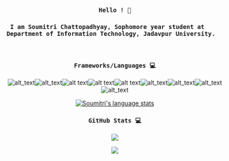 <h3 align="center"><code>Hello ! 👋<br/></code></h3> 

<p align="center"><h3><code> I am Soumitri Chattopadhyay, Sophomore year student at Department of Information Technology, Jadavpur University.</code></h3></p>

<!--
**soumitri2001/soumitri2001** is a ✨ _special_ ✨ repository because its `README.md` (this file) appears on your GitHub profile.

Here are some ideas to get you started:

- 🔭 I’m currently working on ...
- 🌱 I’m currently learning ...
- 👯 I’m looking to collaborate on ...
- 🤔 I’m looking for help with ...
- 💬 Ask me about ...
- 📫 How to reach me: ...
- 😄 Pronouns: ...
- ⚡ Fun fact: ...
-->
<br/>
<h3 align="center"><code> Frameworks/Languages 💻 </code> </h3>

  <p align="center"><img src="https://img.shields.io/badge/Java-%ef4589.svg?&amp;style=for-the-badge&amp;logo=java&amp;logoColor=black" alt="alt_text"><img src="https://img.shields.io/badge/c++%20-%2300599C.svg?&amp;style=for-the-badge&amp;logo=c%2B%2B&amp;logoColor=white" alt="alt_text"><img src="https://img.shields.io/badge/Android-%3DDC84.svg?&amp;style=for-the-badge&amp;logo=android&amp;logoColor=white" alt="alt text"><img src="https://img.shields.io/badge/python%20-%2314354C.svg?&amp;style=for-the-badge&amp;logo=python&amp;logoColor=white" alt="alt text"><img src="https://img.shields.io/badge/firebase%20-%23039BE5.svg?&amp;style=for-the-badge&amp;logo=firebase" alt="alt text"><img src="https://img.shields.io/badge/numpy-%ef4589.svg?&amp;style=for-the-badge&amp;logo=numpy&amp;logoColor=black" alt="alt_text"><img src="https://img.shields.io/badge/pytorch%20-%23013243.svg?&amp;style=for-the-badge&amp;logo=pytorch&amp;logoColor=white" alt="alt_text"><img src="https://img.shields.io/badge/sklearn%20-%23FF9900.svg?&amp;style=for-the-badge&amp;logo=sklearn&amp;logoColor=white" alt="alt_text"><img src="https://img.shields.io/badge/Tensorflow%20-%23013243.svg?&amp;style=for-the-badge&amp;logo=tensorflow&amp;logoColor=yellow" alt="alt_text"></p>
   <p align="center"><a href="https;//github.com/soumitri2001"><img src="https://github-readme-stats.vercel.app/api/top-langs/?username=soumitri2001&amp;theme=dracula&amp;langs_count=5" alt="Soumitri&#39;s language stats"></a></p>
   
   <h3 align="center"><code> GitHub Stats 💻 </code> </h3>
   
<p align="center">  <a href="https://github.com/soumitri2001"><img src="https://github-readme-stats.vercel.app/api?username=soumitri2001&amp;theme=dracula&amp;count_private=true&amp;include_all_commits=true&amp;show_icons=true" alt=" "></a></p>

<p align="center">
<img src="https://komarev.com/ghpvc/?username=soumitri2001"><br/>
</p>
  
